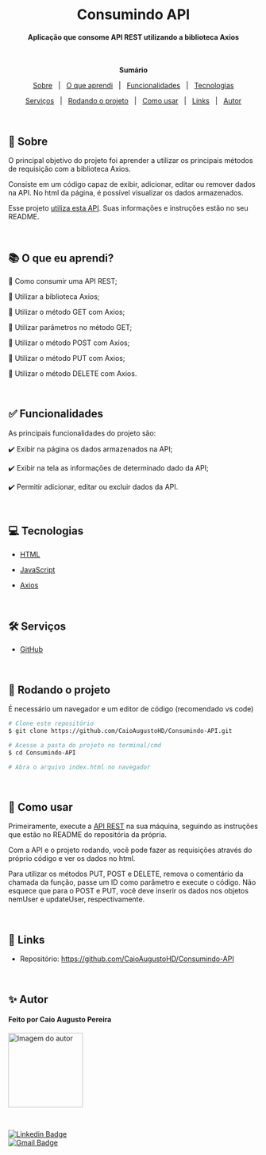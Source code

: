 <h1 align="center">Consumindo API</h1>
<h4 align="center">Aplicação que consome API REST utilizando a biblioteca Axios</h4>

 &#xa0;

**<p align="center">Sumário</p>**
<p align="center">
<a href="#dart-sobre">Sobre</a> &#xa0; | &#xa0;
<a href="#books-O-que-eu-aprendi">O que aprendi</a> &#xa0; | &#xa0;
<a href="#white_check_mark-funcionalidades">Funcionalidades</a> &#xa0; | &#xa0;
<a href="#computer-tecnologias">Tecnologias</a>
</p>
<p align="center">
<a href="#hammer_and_wrench-serviços">Serviços</a> &#xa0; | &#xa0;
<a href="#scroll-rodando-o-projeto">Rodando o projeto</a> &#xa0; | &#xa0;
<a href="#orange_book-como-usar">Como usar</a> &#xa0; | &#xa0;
<a href="#link-links">Links</a> &#xa0; | &#xa0;
<a href="#sparkles-autor">Autor</a>
</p>

 &#xa0;
 
## :dart: Sobre
<p>O principal objetivo do projeto foi aprender a utilizar os principais métodos de requisição com a biblioteca Axios.</p>
<p>Consiste em um código capaz de exibir, adicionar, editar ou remover dados na API. No html da página, é possível visualizar os dados armazenados.</p>
<p>Esse projeto <a href="https://github.com/jakeliny/node-api-discover">utiliza esta API</a>. Suas informações e instruções estão no seu README.</p>

&#xa0;

## :books: O que eu aprendi?

📌 Como consumir uma API REST;

📌 Utilizar a biblioteca Axios;

📌 Utilizar o método GET com Axios;

📌 Utilizar parâmetros no método GET;

📌 Utilizar o método POST com Axios;

📌 Utilizar o método PUT com Axios;

📌 Utilizar o método DELETE com Axios.

&#xa0;

## :white_check_mark: Funcionalidades
As principais funcionalidades do projeto são:

✔️ Exibir na página os dados armazenados na API;

✔️ Exibir na tela as informações de determinado dado da API;

✔️ Permitir adicionar, editar ou excluir dados da API.

&#xa0;

## :computer: Tecnologias
* [HTML](https://developer.mozilla.org/pt-BR/docs/Web/HTML)

* [JavaScript](https://www.javascript.com/)

* [Axios](https://axios-http.com/ptbr/)

&#xa0;

## :hammer_and_wrench: Serviços
* <a href="https://github.com/">GitHub</a>


&#xa0;

## :scroll: Rodando o projeto
É necessário um navegador e um editor de código (recomendado vs code)

```bash
# Clone este repositório
$ git clone https://github.com/CaioAugustoHD/Consumindo-API.git

# Acesse a pasta do projeto no terminal/cmd
$ cd Consumindo-API

# Abra o arquivo index.html no navegador
```

&#xa0;

## :orange_book: Como usar
<p>Primeiramente, execute a <a href="https://github.com/jakeliny/node-api-discover">API REST</a> na sua máquina, seguindo as instruções que estão no README do repositória da própria.</p>
<p>Com a API e o projeto rodando, você pode fazer as requisições através do próprio código e ver os dados no html.</p>
<p>Para utilizar os métodos PUT, POST e DELETE, remova o comentário da chamada da função, passe um ID como parâmetro e execute o código. Não esquece que para o POST e PUT, você deve inserir os dados nos objetos nemUser e updateUser, respectivamente.</p>

&#xa0;

## :link: Links
* Repositório: https://github.com/CaioAugustoHD/Consumindo-API

&#xa0;

## :sparkles: Autor

<h4>Feito por Caio Augusto Pereira</h4>

<a href="https://github.com/CaioAugustoHD">
<img src="https://github.com/CaioAugustoHD.png" width="150px" alt="Imagem do autor">
</a>

&#xa0;

[![Linkedin Badge](https://img.shields.io/badge/-Caio%20Augusto%20Pereira-blue?style=flat-square&logo=Linkedin&logoColor=white&link=https://www.linkedin.com/in/caio-augusto-cap/)](https://www.linkedin.com/in/caio-augusto-cap/)<br>
[![Gmail Badge](https://img.shields.io/badge/-caioaugustosbs@gmail.com-c14438?style=flat-square&logo=Gmail&logoColor=white&link=mailto:caioaugustosbs@gmail.com)](mailto:caioaugustosbs@gmail.com)

